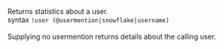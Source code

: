 Returns statistics about a user.<br />
syntax `!user (@usermention|snowflake|username)`<br />
<br />
Supplying no usermention returns details about the calling user.